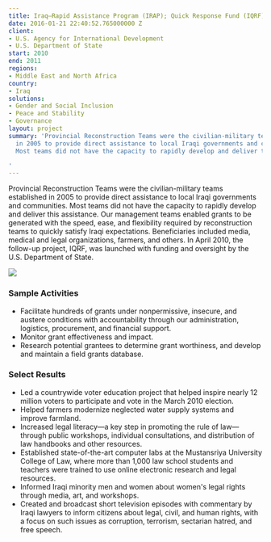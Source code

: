 ```yaml
---
title: Iraq—Rapid Assistance Program (IRAP); Quick Response Fund (IQRF)
date: 2016-01-21 22:40:52.765000000 Z
client:
- U.S. Agency for International Development
- U.S. Department of State
start: 2010
end: 2011
regions:
- Middle East and North Africa
country:
- Iraq
solutions:
- Gender and Social Inclusion
- Peace and Stability
- Governance
layout: project
summary: 'Provincial Reconstruction Teams were the civilian-military teams established
  in 2005 to provide direct assistance to local Iraqi governments and communities.
  Most teams did not have the capacity to rapidly develop and deliver this assistance.

'
---
```


Provincial Reconstruction Teams were the civilian-military teams established in 2005 to provide direct assistance to local Iraqi governments and communities. Most teams did not have the capacity to rapidly develop and deliver this assistance. Our management teams enabled grants to be generated with the speed, ease, and flexibility required by reconstruction teams to quickly satisfy Iraqi expectations. Beneficiaries included media, medical and legal organizations, farmers, and others. In April 2010, the follow-up project, IQRF, was launched with funding and oversight by the U.S. Department of State.

![][1]

###  Sample Activities

* Facilitate hundreds of grants under nonpermissive, insecure, and austere conditions with accountability through our administration, logistics, procurement, and financial support.
* Monitor grant effectiveness and impact.
* Research potential grantees to determine grant worthiness, and develop and maintain a field grants database.

###  Select Results

* Led a countrywide voter education project that helped inspire nearly 12 million voters to participate and vote in the March 2010 election.
* Helped farmers modernize neglected water supply systems and improve farmland.
* Increased legal literacy—a key step in promoting the rule of law—through public workshops, individual consultations, and distribution of law handbooks and other resources.
* Established state-of-the-art computer labs at the Mustansriya University College of Law, where more than 1,000 law school students and teachers were trained to use online electronic research and legal resources.
* Informed Iraqi minority men and women about women's legal rights through media, art, and workshops.
* Created and broadcast short television episodes with commentary by Iraqi lawyers to inform citizens about legal, civil, and human rights, with a focus on such issues as corruption, terrorism, sectarian hatred, and free speech.

[1]: https://assetify-dai.com/projects/irapinner.jpg
